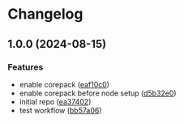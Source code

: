 # Changelog

## 1.0.0 (2024-08-15)


### Features

* enable corepack ([eaf10c0](https://github.com/ssistoza/rp-node-poc/commit/eaf10c04dd97fb3dcab217a5d9ccb307f3f9d661))
* enable corepack before node setup ([d5b32e0](https://github.com/ssistoza/rp-node-poc/commit/d5b32e0233ce3e60b5dc6bc49d8a43dc59c3397a))
* initial repo ([ea37402](https://github.com/ssistoza/rp-node-poc/commit/ea374026f9ae4ace85fcd38ad576cdd061a13c27))
* test workflow ([bb57a06](https://github.com/ssistoza/rp-node-poc/commit/bb57a06b4722c447c19b4f8a2a93d9a4b0d4ce84))
